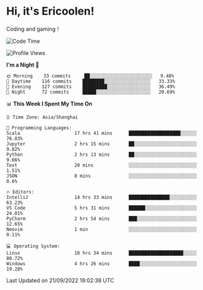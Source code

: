 # Hi, it's Ericoolen!
Coding and gaming！

<!--START_SECTION:waka-->
![Code Time](http://img.shields.io/badge/Code%20Time-399%20hrs%2052%20mins-blue)

![Profile Views](http://img.shields.io/badge/Profile%20Views-1-blue)

**I'm a Night 🦉** 

```text
🌞 Morning    33 commits     ██░░░░░░░░░░░░░░░░░░░░░░░   9.48% 
🌆 Daytime    116 commits    ████████░░░░░░░░░░░░░░░░░   33.33% 
🌃 Evening    127 commits    █████████░░░░░░░░░░░░░░░░   36.49% 
🌙 Night      72 commits     █████░░░░░░░░░░░░░░░░░░░░   20.69%

```


📊 **This Week I Spent My Time On** 

```text
⌚︎ Time Zone: Asia/Shanghai

💬 Programming Languages: 
Scala                    17 hrs 41 mins      ███████████████████░░░░░░   76.83% 
Jupyter                  2 hrs 15 mins       ██░░░░░░░░░░░░░░░░░░░░░░░   9.82% 
Python                   2 hrs 13 mins       ██░░░░░░░░░░░░░░░░░░░░░░░   9.66% 
Text                     20 mins             ░░░░░░░░░░░░░░░░░░░░░░░░░   1.51% 
JSON                     8 mins              ░░░░░░░░░░░░░░░░░░░░░░░░░   0.6%

🔥 Editors: 
IntelliJ                 14 hrs 33 mins      ███████████████░░░░░░░░░░   63.23% 
VS Code                  5 hrs 31 mins       ██████░░░░░░░░░░░░░░░░░░░   24.01% 
PyCharm                  2 hrs 54 mins       ███░░░░░░░░░░░░░░░░░░░░░░   12.65% 
Neovim                   1 min               ░░░░░░░░░░░░░░░░░░░░░░░░░   0.11%

💻 Operating System: 
Linux                    18 hrs 34 mins      ████████████████████░░░░░   80.72% 
Windows                  4 hrs 26 mins       ████░░░░░░░░░░░░░░░░░░░░░   19.28%

```


 Last Updated on 21/09/2022 19:02:38 UTC
<!--END_SECTION:waka-->


